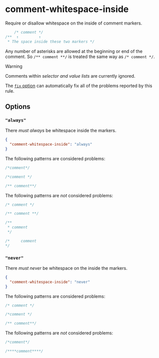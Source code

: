# comment-whitespace-inside

Require or disallow whitespace on the inside of comment markers.

<!-- prettier-ignore -->
```css
    /* comment */
/**  ↑         ↑
 * The space inside these two markers */
```

Any number of asterisks are allowed at the beginning or end of the comment. So `/** comment **/` is treated the same way as `/* comment */`.

> [!WARNING]
> Comments within _selector and value lists_ are currently ignored.

The [`fix` option](../../../docs/user-guide/options.md#fix) can automatically fix all of the problems reported by this rule.

## Options

### `"always"`

There _must always_ be whitespace inside the markers.

```json
{
  "comment-whitespace-inside": "always"
}
```

The following patterns are considered problems:

<!-- prettier-ignore -->
```css
/*comment*/
```

<!-- prettier-ignore -->
```css
/*comment */
```

<!-- prettier-ignore -->
```css
/** comment**/
```

The following patterns are _not_ considered problems:

<!-- prettier-ignore -->
```css
/* comment */
```

<!-- prettier-ignore -->
```css
/** comment **/
```

<!-- prettier-ignore -->
```css
/**
 * comment
 */
```

<!-- prettier-ignore -->
```css
/*     comment
*/
```

### `"never"`

There _must never_ be whitespace on the inside the markers.

```json
{
  "comment-whitespace-inside": "never"
}
```

The following patterns are considered problems:

<!-- prettier-ignore -->
```css
/* comment */
```

<!-- prettier-ignore -->
```css
/*comment */
```

<!-- prettier-ignore -->
```css
/** comment**/
```

The following patterns are _not_ considered problems:

<!-- prettier-ignore -->
```css
/*comment*/
```

<!-- prettier-ignore -->
```css
/****comment****/
```
